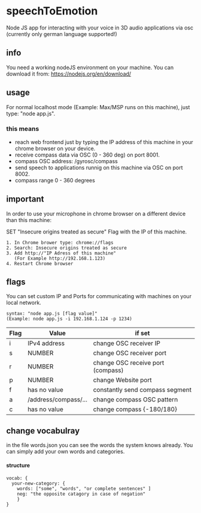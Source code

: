# speechToEmotion
Node JS app for interacting with your voice in 3D audio applications via osc (currently only german language supported!)

## info
You need a working nodeJS environment on your machine.
You can download it from: https://nodejs.org/en/download/

## usage
For normal localhost mode (Example: Max/MSP runs on this machine), 
just type: "node app.js".

### this means 
- reach web frontend just by typing the IP address of this machine in your chrome browser on your device. 
- receive compass data via OSC (0 - 360 deg) on port 8001.
- compass OSC address: /gyrosc/compass
- send speech to applications runnig on this machine via OSC on port 8002.
- compass range 0 - 360 degrees

## important
In order to use your microphone in chrome browser on a different device than this machine:
    
SET "Insecure origins treated as secure" Flag with the IP of this machine.

    1. In Chrome brower type: chrome://flags
    2. Search: Insecure origins treated as secure
    3. Add http://"IP Adress of this machine"
       (For Example http://192.168.1.123)
    4. Restart Chrome browser

## flags

 You can set custom IP and Ports for communicating with machines
 on your local network.

    syntax: "node app.js [flag value]"
    (Example: node app.js -i 192.168.1.124 -p 1234)
    
| Flag | Value                | if set                            |
|------|----------------------|-----------------------------------|
|   i  |     IPv4 address     |       change OSC receiver IP      |
|   s  |        NUMBER        |      change OSC receiver port     |
|   r  |        NUMBER        | change OSC receive port (compass) |
|   p  |        NUMBER        |        change Website port        |
|   f  |     has no value     |  constantly send compass segment  |
|   a  | /address/compass/... |     change compass OSC pattern    |
|   c  |     has no value     |     change compass {-180/180}     |

## change vocabulray 
in the file words.json you can see the words the system knows already. You can simply add your own words and categories.

#### structure

    vocab: {
      your-new-category: {
        words: ["some", "words", "or complete sentences" ]
        neg: "the opposite catagory in case of negation"
        }
    }

